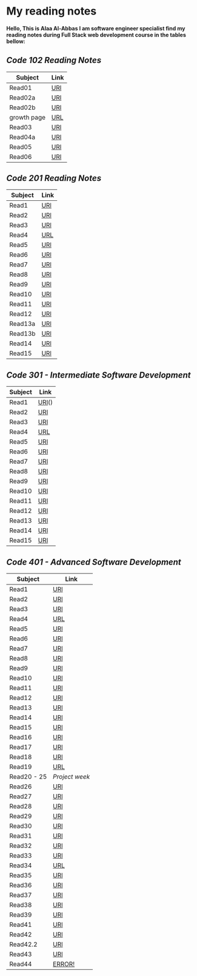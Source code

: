 # **My reading notes**

#### Hello, This is Alaa Al-Abbas I am software engineer specialist find my reading notes during Full Stack web development course in the tables bellow:


## *Code 102 Reading Notes*

| Subject     | Link                                                     |
| ----------- | -----------                                              |
| Read01      | [URl](read01.md)                                         |
| Read02a     | [URl](read02a.md)                                        |
| Read02b     | [URl](read02b.md)                                        |
|growth page  | [URL](growth.md)                                         |
| Read03      | [URl](read03.md)                                         |
| Read04a     | [URl](read04a.md)                                        |
| Read05      | [URl](read05.md)                                         |
| Read06      | [URl](read06.md)                                         |

## *Code 201 Reading Notes*

| Subject     | Link                                                     |
| ----------- | -----------                                              |
| Read1       | [URl](Read1.md)                                          |
| Read2       | [URl](Read2.md)                                          |
| Read3       | [URl](Read3.md)                                          |
| Read4       | [URL](Read4.md)                                          |
| Read5       | [URl](Read5.md)                                          |
| Read6       | [URl](Read6.md)                                          |
| Read7       | [URl](Read7.md)                                          |
| Read8       | [URl](Read8.md)                                          |
| Read9       | [URl](Read9.md)                                          |
| Read10      | [URl](Read10.md)                                         |
| Read11      | [URl](Read11.md)                                         |
| Read12      | [URl](Read12.md)                                         |
| Read13a     | [URl](Read13a.md)                                        |
| Read13b     | [URl](Read13b.md)                                        |
| Read14      | [URl](Read14.md)                                         |
| Read15      | [URl](Read15.md)                                         |   

## *Code 301 - Intermediate Software Development*

| Subject     | Link                                             |
| ----------- | -----------                                      |
| Read1       | [URl](readclass1.md)()                                          |
| Read2       | [URl](Readclass2_301.md)                                          |
| Read3       | [URl](readclass3.md)                                          |
| Read4       | [URL](readclass4.md)                                          |
| Read5       | [URl](readclass5.md)                                          |
| Read6       | [URl](readclass6.md)                                          |
| Read7       | [URl](readclass7.md)                                          |
| Read8       | [URl](readclass8.md)                                          |
| Read9       | [URl](readclass9.md)                                          |
| Read10      | [URl](readclass10.md)                                          |
| Read11      | [URl](Readclass11.md)                                          |
| Read12      | [URl](Readclass12.md)                                          |
| Read13      | [URl]()                                          |
| Read14      | [URl]()                                          |
| Read15      | [URl]()                                          |  



## *Code 401 - Advanced Software Development*

| Subject     | Link                                             |
| ----------- | -----------                                      |
| Read1       | [URl](read1.md)                                  |
| Read2       | [URl](read2.md)                                  |
| Read3       | [URl](read3.md)                                  |
| Read4       | [URL](read4(401).md)                             |
| Read5       | [URl](read5(401).md)                             |
| Read6       | [URl](read6(401).md)                             |
| Read7       | [URl]()                                          |
| Read8       | [URl](read8(401).md)                             |
| Read9       | [URl](Read9(401).md)                             |
| Read10      | [URl](read10(401).md)                            |
| Read11      | [URl](Read11(401).md)                            |
| Read12      | [URl](read12(401).md)                            |
| Read13      | [URl](read13(401).md)                            |
| Read14      | [URl]()                                          |
| Read15      | [URl](Read15(401).md)                            |  
| Read16      | [URl](read16(401).md)                            |
| Read17      | [URl](read17(401).md)                                          |
| Read18      | [URl](read18(401).md)                                          |
| Read19      | [URL](read19(401).md)                                          |
| Read20 - 25      | *Project week*                                         |
| Read26      | [URl](read26(401).md)                                          |
| Read27      | [URl](read27(401).md)                                          |
| Read28      | [URl](read28(401).md)                                          |
| Read29      | [URl](read29(401).md)                                          |
| Read30      | [URl](read30(401).md)                                          |  
| Read31      | [URl](read31(401).md)                                          |
| Read32      | [URl](read32(401).md)                                          |
| Read33      | [URl](read33(401).md)                                          |
| Read34      | [URL](read34(401).md)                                          |
| Read35      | [URl](read35(401).md)                                          |
| Read36      | [URl](read36(401).md)                                          |
| Read37      | [URl](read37(401).md)                                          |
| Read38      | [URl](read38(401).md)                                          |
| Read39      | [URl](read39(401).md)                                          |
| Read41      | [URl](read41(401).md)                                          |
| Read42      | [URl](read42(401).md)                                          |
| Read42.2     | [URl](read42(401)2.md)                                          |
| Read43      | [URl](read43(401).md)                                          |
| Read44      | [ERROR!]()                                          |
